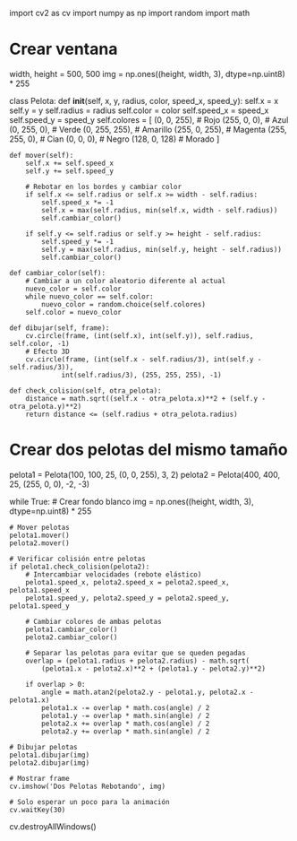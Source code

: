 import cv2 as cv
import numpy as np
import random
import math

# Crear ventana
width, height = 500, 500
img = np.ones((height, width, 3), dtype=np.uint8) * 255

class Pelota:
    def __init__(self, x, y, radius, color, speed_x, speed_y):
        self.x = x
        self.y = y
        self.radius = radius
        self.color = color
        self.speed_x = speed_x
        self.speed_y = speed_y
        self.colores = [
            (0, 0, 255),    # Rojo
            (255, 0, 0),    # Azul
            (0, 255, 0),    # Verde
            (0, 255, 255),  # Amarillo
            (255, 0, 255),  # Magenta
            (255, 255, 0),  # Cian
            (0, 0, 0),      # Negro
            (128, 0, 128)   # Morado
        ]
    
    def mover(self):
        self.x += self.speed_x
        self.y += self.speed_y
        
        # Rebotar en los bordes y cambiar color
        if self.x <= self.radius or self.x >= width - self.radius:
            self.speed_x *= -1
            self.x = max(self.radius, min(self.x, width - self.radius))
            self.cambiar_color()
        
        if self.y <= self.radius or self.y >= height - self.radius:
            self.speed_y *= -1
            self.y = max(self.radius, min(self.y, height - self.radius))
            self.cambiar_color()
    
    def cambiar_color(self):
        # Cambiar a un color aleatorio diferente al actual
        nuevo_color = self.color
        while nuevo_color == self.color:
            nuevo_color = random.choice(self.colores)
        self.color = nuevo_color
    
    def dibujar(self, frame):
        cv.circle(frame, (int(self.x), int(self.y)), self.radius, self.color, -1)
        # Efecto 3D
        cv.circle(frame, (int(self.x - self.radius/3), int(self.y - self.radius/3)), 
                 int(self.radius/3), (255, 255, 255), -1)
    
    def check_colision(self, otra_pelota):
        distance = math.sqrt((self.x - otra_pelota.x)**2 + (self.y - otra_pelota.y)**2)
        return distance <= (self.radius + otra_pelota.radius)

# Crear dos pelotas del mismo tamaño
pelota1 = Pelota(100, 100, 25, (0, 0, 255), 3, 2)
pelota2 = Pelota(400, 400, 25, (255, 0, 0), -2, -3)

while True:
    # Crear fondo blanco
    img = np.ones((height, width, 3), dtype=np.uint8) * 255
    
    # Mover pelotas
    pelota1.mover()
    pelota2.mover()
    
    # Verificar colisión entre pelotas
    if pelota1.check_colision(pelota2):
        # Intercambiar velocidades (rebote elástico)
        pelota1.speed_x, pelota2.speed_x = pelota2.speed_x, pelota1.speed_x
        pelota1.speed_y, pelota2.speed_y = pelota2.speed_y, pelota1.speed_y
        
        # Cambiar colores de ambas pelotas
        pelota1.cambiar_color()
        pelota2.cambiar_color()
        
        # Separar las pelotas para evitar que se queden pegadas
        overlap = (pelota1.radius + pelota2.radius) - math.sqrt(
            (pelota1.x - pelota2.x)**2 + (pelota1.y - pelota2.y)**2)
        
        if overlap > 0:
            angle = math.atan2(pelota2.y - pelota1.y, pelota2.x - pelota1.x)
            pelota1.x -= overlap * math.cos(angle) / 2
            pelota1.y -= overlap * math.sin(angle) / 2
            pelota2.x += overlap * math.cos(angle) / 2
            pelota2.y += overlap * math.sin(angle) / 2
    
    # Dibujar pelotas
    pelota1.dibujar(img)
    pelota2.dibujar(img)
    
    # Mostrar frame
    cv.imshow('Dos Pelotas Rebotando', img)
    
    # Solo esperar un poco para la animación
    cv.waitKey(30)

cv.destroyAllWindows()
